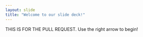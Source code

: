 ```yaml
---
layout: slide
title: "Welcome to our slide deck!"
---
```


THIS IS FOR THE PULL REQUEST. 
Use the right arrow to begin!

